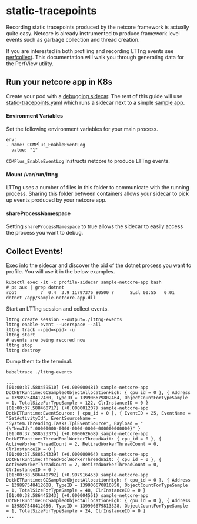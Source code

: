 # static-tracepoints

Recording static tracepoints produced by the netcore framework is actually quite easy.   Netcore is already instrumented to produce framework level events such as garbage collection and thread creation.

If you are interested in both profiling and recording LTTng events see [perfcollect](../perfcollect).  This documentation will walk you through generating data for the PerfView utility.

## Run your netcore app in K8s
Create your pod with a [debugging sidecar](https://cloud.docker.com/repository/docker/joeelliott/netcore-debugging-tools/).  The rest of this guide will use [static-tracepoints.yaml](./static-tracepoints.yaml) which runs a sidecar next to a simple [sample app](https://github.com/joe-elliott/sample-netcore-app).


#### Environment Variables
Set the following environment variables for your main process.

```
env:
- name: COMPlus_EnableEventLog
  value: "1"
```

`COMPlus_EnableEventLog`  Instructs netcore to produce LTTng events. 

#### Mount /var/run/lttng
LTTng uses a number of files in this folder to communicate with the running process.  Sharing this folder between containers allows your sidecar to pick up events produced by your netcore app.

#### shareProcessNamespace
Setting `shareProcessNamespace` to true allows the sidecar to easily access the process you want to debug.

## Collect Events!

Exec into the sidecar and discover the pid of the dotnet process you want to profile.  You will use it in the below examples.

```
kubectl exec -it -c profile-sidecar sample-netcore-app bash
# ps aux | grep dotnet
root         7  0.4  3.9 11797376 80500 ?      SLsl 00:55   0:01 dotnet /app/sample-netcore-app.dll
```

Start an LTTng session and collect events.

```
lttng create session --output=./lttng-events
lttng enable-event --userspace --all
lttng track --pid=<pid> -u
lttng start
# events are being recored now
lttng stop
lttng destroy
```

Dump them to the terminal.

```
babeltrace ./lttng-events

...
[01:00:37.588459510] (+0.000000481) sample-netcore-app DotNETRuntime:GCSampledObjectAllocationHigh: { cpu_id = 0 }, { Address = 139897548412480, TypeID = 139906679802464, ObjectCountForTypeSample = 1, TotalSizeForTypeSample = 122, ClrInstanceID = 0 }
[01:00:37.588460717] (+0.000001207) sample-netcore-app DotNETRuntime:EventSource: { cpu_id = 0 }, { EventID = 25, EventName = "SetActivityId", EventSourceName = "System.Threading.Tasks.TplEventSource", Payload = "{\"NewId\":00000000-0000-0000-0000-000000000000}" }
[01:00:37.588523375] (+0.000062658) sample-netcore-app DotNETRuntime:ThreadPoolWorkerThreadWait: { cpu_id = 0 }, { ActiveWorkerThreadCount = 2, RetiredWorkerThreadCount = 0, ClrInstanceID = 0 }
[01:00:37.588524339] (+0.000000964) sample-netcore-app DotNETRuntime:ThreadPoolWorkerThreadWait: { cpu_id = 0 }, { ActiveWorkerThreadCount = 2, RetiredWorkerThreadCount = 0, ClrInstanceID = 0 }
[01:00:38.586440792] (+0.997916453) sample-netcore-app DotNETRuntime:GCSampledObjectAllocationHigh: { cpu_id = 0 }, { Address = 139897548412608, TypeID = 139906670816858, ObjectCountForTypeSample = 1, TotalSizeForTypeSample = 48, ClrInstanceID = 0 }
[01:00:38.586445343] (+0.000004551) sample-netcore-app DotNETRuntime:GCSampledObjectAllocationHigh: { cpu_id = 0 }, { Address = 139897548412656, TypeID = 139906679813328, ObjectCountForTypeSample = 1, TotalSizeForTypeSample = 24, ClrInstanceID = 0 }
...
```